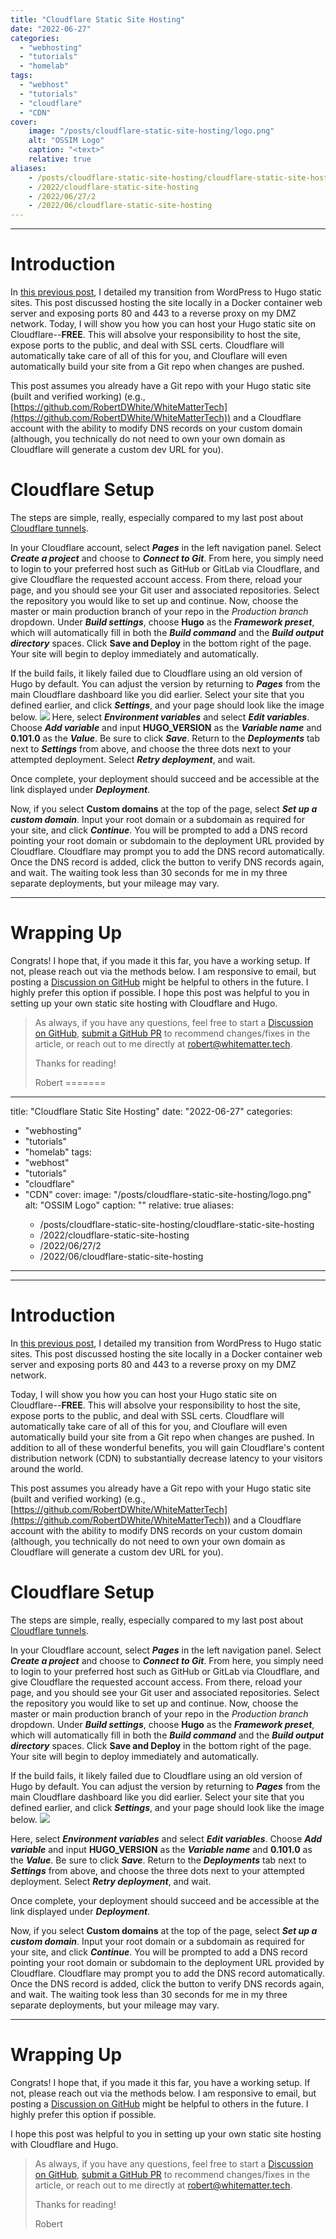 ```yaml
---
title: "Cloudflare Static Site Hosting"
date: "2022-06-27"
categories:
  - "webhosting"
  - "tutorials"
  - "homelab"
tags:
  - "webhost"
  - "tutorials"
  - "cloudflare"
  - "CDN"
cover:
    image: "/posts/cloudflare-static-site-hosting/logo.png"
    alt: "OSSIM Logo"
    caption: "<text>"
    relative: true
aliases:
    - /posts/cloudflare-static-site-hosting/cloudflare-static-site-hosting
    - /2022/cloudflare-static-site-hosting
    - /2022/06/27/2
    - /2022/06/cloudflare-static-site-hosting
---
```


--------------------------------------------------
# Introduction

In [this previous post](https://whitematter.tech/posts/migrating-from-wordpress-to-hugo/), I detailed my transition from WordPress to Hugo static sites. This post discussed hosting the site locally in a Docker container web server and exposing ports 80 and 443 to a reverse proxy on my DMZ network. Today, I will show you how you can host your Hugo static site on Cloudflare--**FREE**. This will absolve your responsibility to host the site, expose ports to the public, and deal with SSL certs. Cloudflare will automatically take care of all of this for you, and Clouflare will even automatically build your site from a Git repo when changes are pushed.

This post assumes you already have a Git repo with your Hugo static site (built and verified working) (e.g., [https://github.com/RobertDWhite/WhiteMatterTech](https://github.com/RobertDWhite/WhiteMatterTech)) and a Cloudflare account with the ability to modify DNS records on your custom domain (although, you technically do not need to own your own domain as Cloudflare will generate a custom dev URL for you).

# Cloudflare Setup

The steps are simple, really, especially compared to my last post about [Cloudflare tunnels](https://whitematter.tech/posts/cloudflare-tunneling/).

In your Cloudflare account, select **_Pages_** in the left navigation panel. Select **_Create a project_** and choose to **_Connect to Git_**. From here, you simply need to login to your preferred host such as GitHub or GitLab via Cloudflare, and give Cloudflare the requested account access. From there, reload your page, and you should see your Git user and associated repositories. Select the repository you would like to set up and continue. Now, choose the master or main production branch of your repo in the _Production branch_ dropdown. Under **_Build settings_**, choose **Hugo** as the **_Framework preset_**, which will automatically fill in both the **_Build command_** and the **_Build output directory_** spaces. Click **Save and Deploy** in the bottom right of the page. Your site will begin to deploy immediately and automatically.

If the build fails, it likely failed due to Cloudflare using an old version of Hugo by default. You can adjust the version by returning to **_Pages_** from the main Cloudflare dashboard like you did earlier. Select your site that you defined earlier, and click **_Settings_**, and your page should look like the image below.
![](/posts/cloudflare-static-site-hosting/images/cloudflare-site-settings.png)
Here, select **_Environment variables_** and select **_Edit variables_**. Choose **_Add variable_** and input **HUGO_VERSION** as the **_Variable name_** and **0.101.0** as the **_Value_**. Be sure to click **_Save_**. Return to the **_Deployments_** tab next to **_Settings_** from above, and choose the three dots next to your attempted deployment. Select **_Retry deployment_**, and wait.

Once complete, your deployment should succeed and be accessible at the link displayed under **_Deployment_**.

Now, if you select **Custom domains** at the top of the page, select **_Set up a custom domain_**. Input your root domain or a subdomain as required for your site, and click **_Continue_**. You will be prompted to add a DNS record pointing your root domain or subdomain to the deployment URL provided by Cloudflare. Cloudflare may prompt you to add the DNS record automatically. Once the DNS record is added, click the button to verify DNS records again, and wait. The waiting took less than 30 seconds for me in my three separate deployments, but your mileage may vary.

--------------------------------------------------------
# Wrapping Up
Congrats! I hope that, if you made it this far, you have a working setup. If not, please reach out via the methods below. I am responsive to email, but posting a [Discussion on GitHub](https://github.com/RobertDWhite/WhiteMatterTech/discussions) might be helpful to others in the future. I highly prefer this option if possible.
I hope this post was helpful to you in setting up your own static site hosting with Cloudflare and Hugo.

> As always, if you have any questions, feel free to start a [Discussion on GitHub](https://github.com/RobertDWhite/WhiteMatterTech/discussions), [submit a GitHub PR](https://github.com/RobertDWhite/WhiteMatterTech/pulls) to recommend changes/fixes in the article, or reach out to me directly at [robert@whitematter.tech](mailto:robert@whitematter.tech).
>
> Thanks for reading!
>
> Robert
=======
---
title: "Cloudflare Static Site Hosting"
date: "2022-06-27"
categories:
  - "webhosting"
  - "tutorials"
  - "homelab"
tags:
  - "webhost"
  - "tutorials"
  - "cloudflare"
  - "CDN"
cover:
    image: "/posts/cloudflare-static-site-hosting/logo.png"
    alt: "OSSIM Logo"
    caption: "<text>"
    relative: true
aliases:
    - /posts/cloudflare-static-site-hosting/cloudflare-static-site-hosting
    - /2022/cloudflare-static-site-hosting
    - /2022/06/27/2
    - /2022/06/cloudflare-static-site-hosting
---

--------------------------------------------------
# Introduction

In [this previous post](https://whitematter.tech/posts/migrating-from-wordpress-to-hugo/), I detailed my transition from WordPress to Hugo static sites. This post discussed hosting the site locally in a Docker container web server and exposing ports 80 and 443 to a reverse proxy on my DMZ network.

Today, I will show you how you can host your Hugo static site on Cloudflare--**FREE**. This will absolve your responsibility to host the site, expose ports to the public, and deal with SSL certs. Cloudflare will automatically take care of all of this for you, and Clouflare will even automatically build your site from a Git repo when changes are pushed. In addition to all of these wonderful benefits, you will gain Cloudflare's content distribution network (CDN) to substantially decrease latency to your visitors around the world.

This post assumes you already have a Git repo with your Hugo static site (built and verified working) (e.g., [https://github.com/RobertDWhite/WhiteMatterTech](https://github.com/RobertDWhite/WhiteMatterTech)) and a Cloudflare account with the ability to modify DNS records on your custom domain (although, you technically do not need to own your own domain as Cloudflare will generate a custom dev URL for you).

# Cloudflare Setup

The steps are simple, really, especially compared to my last post about [Cloudflare tunnels](https://whitematter.tech/posts/cloudflare-tunneling/).

In your Cloudflare account, select **_Pages_** in the left navigation panel. Select **_Create a project_** and choose to **_Connect to Git_**. From here, you simply need to login to your preferred host such as GitHub or GitLab via Cloudflare, and give Cloudflare the requested account access. From there, reload your page, and you should see your Git user and associated repositories. Select the repository you would like to set up and continue. Now, choose the master or main production branch of your repo in the _Production branch_ dropdown. Under **_Build settings_**, choose **Hugo** as the **_Framework preset_**, which will automatically fill in both the **_Build command_** and the **_Build output directory_** spaces. Click **Save and Deploy** in the bottom right of the page. Your site will begin to deploy immediately and automatically.

If the build fails, it likely failed due to Cloudflare using an old version of Hugo by default. You can adjust the version by returning to **_Pages_** from the main Cloudflare dashboard like you did earlier. Select your site that you defined earlier, and click **_Settings_**, and your page should look like the image below.
![](/posts/cloudflare-static-site-hosting/images/cloudflare-site-settings.png)

Here, select **_Environment variables_** and select **_Edit variables_**. Choose **_Add variable_** and input **HUGO_VERSION** as the **_Variable name_** and **0.101.0** as the **_Value_**. Be sure to click **_Save_**. Return to the **_Deployments_** tab next to **_Settings_** from above, and choose the three dots next to your attempted deployment. Select **_Retry deployment_**, and wait.

Once complete, your deployment should succeed and be accessible at the link displayed under **_Deployment_**.

Now, if you select **Custom domains** at the top of the page, select **_Set up a custom domain_**. Input your root domain or a subdomain as required for your site, and click **_Continue_**. You will be prompted to add a DNS record pointing your root domain or subdomain to the deployment URL provided by Cloudflare. Cloudflare may prompt you to add the DNS record automatically. Once the DNS record is added, click the button to verify DNS records again, and wait. The waiting took less than 30 seconds for me in my three separate deployments, but your mileage may vary.

--------------------------------------------------------
# Wrapping Up
Congrats! I hope that, if you made it this far, you have a working setup. If not, please reach out via the methods below. I am responsive to email, but posting a [Discussion on GitHub](https://github.com/RobertDWhite/WhiteMatterTech/discussions) might be helpful to others in the future. I highly prefer this option if possible.

I hope this post was helpful to you in setting up your own static site hosting with Cloudflare and Hugo.

> As always, if you have any questions, feel free to start a [Discussion on GitHub](https://github.com/RobertDWhite/WhiteMatterTech/discussions), [submit a GitHub PR](https://github.com/RobertDWhite/WhiteMatterTech/pulls) to recommend changes/fixes in the article, or reach out to me directly at [robert@whitematter.tech](mailto:robert@whitematter.tech).
>
> Thanks for reading!
>
> Robert
